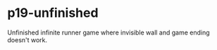 # p19-unfinished
Unfinished infinite runner game where invisible wall and game ending doesn't work.
